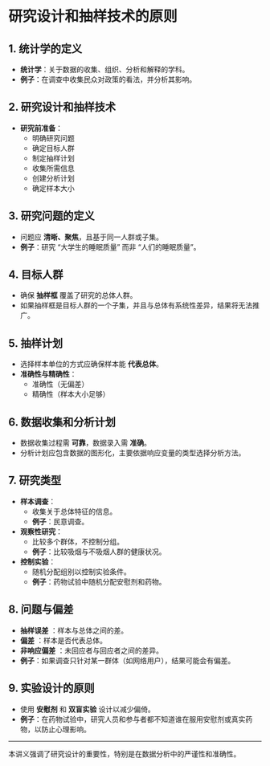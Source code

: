 # 研究设计和抽样技术的原则

## 1. 统计学的定义

- **统计学**：关于数据的收集、组织、分析和解释的学科。
- **例子**：在调查中收集民众对政策的看法，并分析其影响。

## 2. 研究设计和抽样技术

- **研究前准备**：
  - 明确研究问题
  - 确定目标人群
  - 制定抽样计划
  - 收集所需信息
  - 创建分析计划
  - 确定样本大小

## 3. 研究问题的定义

- 问题应 **清晰、聚焦**，且基于同一人群或子集。
- **例子**：研究 “大学生的睡眠质量” 而非 “人们的睡眠质量”。

## 4. 目标人群

- 确保 **抽样框** 覆盖了研究的总体人群。
- 如果抽样框是目标人群的一个子集，并且与总体有系统性差异，结果将无法推广。

## 5. 抽样计划

- 选择样本单位的方式应确保样本能 **代表总体**。
- **准确性与精确性**：
  - 准确性（无偏差）
  - 精确性（样本大小足够）

## 6. 数据收集和分析计划

- 数据收集过程需 **可靠**，数据录入需 **准确**。
- 分析计划应包含数据的图形化，主要依据响应变量的类型选择分析方法。

## 7. 研究类型

- **样本调查**：
  - 收集关于总体特征的信息。
  - **例子**：民意调查。
- **观察性研究**：
  - 比较多个群体，不控制分组。
  - **例子**：比较吸烟与不吸烟人群的健康状况。
- **控制实验**：
  - 随机分配组别以控制实验条件。
  - **例子**：药物试验中随机分配安慰剂和药物。

## 8. 问题与偏差

- **抽样误差** ：样本与总体之间的差。
- **偏差** ：样本是否代表总体。
- **非响应偏差** ：未回应者与回应者之间的差异。
- **例子**：如果调查只针对某一群体（如网络用户），结果可能会有偏差。

## 9. 实验设计的原则

- 使用 **安慰剂** 和 **双盲实验** 设计以减少偏倚。
- **例子**：在药物试验中，研究人员和参与者都不知道谁在服用安慰剂或真实药物，以防止心理影响。

---

本讲义强调了研究设计的重要性，特别是在数据分析中的严谨性和准确性。
